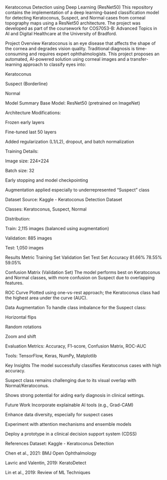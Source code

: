 Keratoconus Detection using Deep Learning (ResNet50)
This repository contains the implementation of a deep learning-based classification model for detecting Keratoconus, Suspect, and Normal cases from corneal topography maps using a ResNet50 architecture. The project was developed as part of the coursework for COS7053-B: Advanced Topics in AI and Digital Healthcare at the University of Bradford.

Project Overview
Keratoconus is an eye disease that affects the shape of the cornea and degrades vision quality. Traditional diagnosis is time-consuming and requires expert ophthalmologists. This project proposes an automated, AI-powered solution using corneal images and a transfer-learning approach to classify eyes into:

Keratoconus

Suspect (Borderline)

Normal

Model Summary
Base Model: ResNet50 (pretrained on ImageNet)

Architecture Modifications:

Frozen early layers

Fine-tuned last 50 layers

Added regularization (L1/L2), dropout, and batch normalization

Training Details:

Image size: 224×224

Batch size: 32

Early stopping and model checkpointing

Augmentation applied especially to underrepresented “Suspect” class

Dataset
Source: Kaggle - Keratoconus Detection Dataset

Classes: Keratoconus, Suspect, Normal

Distribution:

Train: 2,115 images (balanced using augmentation)

Validation: 885 images

Test: 1,050 images

Results
Metric	Training Set	Validation Set	Test Set
Accuracy	81.66%	78.55%	59.05%


Confusion Matrix (Validation Set)
The model performs best on Keratoconus and Normal classes, with more confusion on Suspect due to overlapping features.

ROC Curve
Plotted using one-vs-rest approach; the Keratoconus class had the highest area under the curve (AUC).

Data Augmentation
To handle class imbalance for the Suspect class:

Horizontal flips

Random rotations

Zoom and shift

Evaluation
Metrics: Accuracy, F1-score, Confusion Matrix, ROC-AUC

Tools: TensorFlow, Keras, NumPy, Matplotlib

Key Insights
The model successfully classifies Keratoconus cases with high accuracy.

Suspect class remains challenging due to its visual overlap with Normal/Keratoconus.

Shows strong potential for aiding early diagnosis in clinical settings.

Future Work
Incorporate explainable AI tools (e.g., Grad-CAM)

Enhance data diversity, especially for suspect cases

Experiment with attention mechanisms and ensemble models

Deploy a prototype in a clinical decision support system (CDSS)

References
Dataset: Kaggle - Keratoconus Detection

Chen et al., 2021: BMJ Open Ophthalmology

Lavric and Valentin, 2019: KeratoDetect

Lin et al., 2019: Review of ML Techniques


